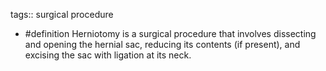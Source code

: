tags:: surgical procedure

- #definition  Herniotomy is a surgical procedure that involves dissecting and opening the hernial sac, reducing its contents (if present), and excising the sac with ligation at its neck.